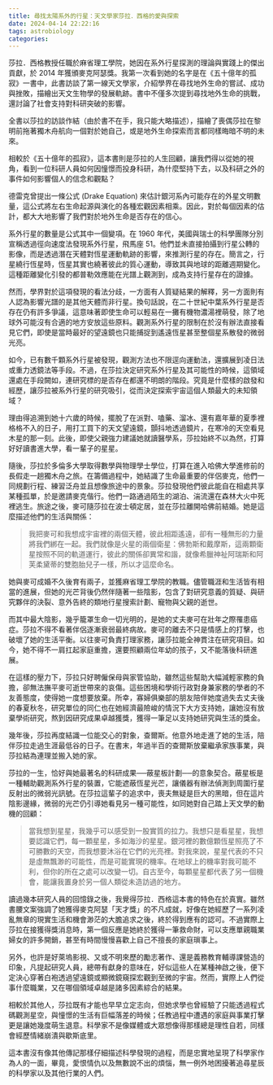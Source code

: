 ```yaml
---
title: 尋找太陽系外的行星：天文學家莎拉．西格的愛與探索
date: 2024-04-14 22:22:16
tags: astrobiology
categories:
---
```



莎拉．西格教授任職於麻省理工學院，她因在系外行星探測的理論與實踐上的傑出貢獻，於 2014 年獲頒麥克阿瑟獎。我第一次看到她的名字是在《五十億年的孤寂》一書中，此書訪談了第一線天文學家，介紹學界在尋找地外生命的嘗試、成功與挫敗，描繪出天文生物學的發展軌跡。書中不僅多次提到尋找地外生命的挑戰，還討論了社會支持對科研突破的影響。

全書以莎拉的訪談作結（由於書不在手，我只能大略描述），描繪了喪偶莎拉在黎明前拖著獨木舟航向一個對於她自己，或是地外生命探索而言都同樣晦暗不明的未來。

相較於《五十億年的孤寂》，這本書則是莎拉的人生回顧，讓我們得以從她的視角，看到一位科研人員如何因憧憬而投身科研，為什麼堅持下去，以及科研之外的事件如何影響個人的信念和觀點？

<!--more-->

德雷克曾提出一條公式 (Drake Equation) 來估計銀河系內可能存在的外星文明數量，這公式將左右生命起源與演化的各種宏觀因素相乘。因此，對於每個因素的估計，都大大地影響了我們對於地外生命是否存在的信心。

系外行星的數量是公式其中一個變項。在 1960 年代，美國與瑞士的科學團隊分別宣稱透過徑向速度法發現系外行星，飛馬座 51。他們並未直接拍攝到行星公轉的影像，而是透過潛在天體對恆星運動軌跡的影響，來推測行星的存在。簡言之，行星繞行恆星時，恆星其實也繞著彼此的質心運動，導致其與地球的距離週期變化。這種距離變化引發的都普勒效應能在光譜上觀測到，成為支持行星存在的證據。

然而，學界對於這項發現的看法分歧，一方面有人質疑結果的解釋，另一方面則有人認為影響光譜的是其他天體而非行星。換句話說，在二十世紀中葉系外行星是否存在仍有許多爭議，這意味著即使生命可以輕易在一攤有機物濃湯裡萌發，除了地球外可能沒有合適的地方安放這些原料。觀測系外行星的限制在於沒有辦法直接看見它們，即使是當時最好的望遠鏡也只能捕捉到遙遠恆星甚至整個星系散發的微弱光亮。

如今，已有數千顆系外行星被發現，觀測方法也不限逕向運動法，還擴展到凌日法或重力透鏡法等手段。不過，在莎拉決定研究系外行星及其可能性的時候，這領域還處在手段闕如，連研究標的是否存在都還不明朗的階段。究竟是什麼樣的啟發和經歷，讓莎拉被系外行星的研究吸引，從而決定探索宇宙這個人類最大的未知領域？

理由得追溯到她十六歲的時候，擺脫了在派對、嗑藥、溜冰、還有嘉年華的夏季裡格格不入的日子，用打工買下的天文望遠鏡，顫抖地透過鏡片，在寒冷的天空看見木星的那一刻。此後，即使父親強力建議她就讀醫學系，莎拉始終不以為然，打算好好讀書進大學，看一輩子的星星。

隨後，莎拉於多倫多大學取得數學與物理學士學位，打算在進入哈佛大學進修前的長假走一趟獨木舟之旅。在籌備過程中，她結識了生命最重要的伴侶麥克，他們一同規劃行程、練習泛舟並且想像旅途中的景象。莎拉發現他們彼此能自在相處共享某種孤單，於是邀請麥克偕行。他們一路通過陌生的湖泊、湍流還在森林大火中死裡逃生。旅途之後，麥可隨莎拉在波士頓定居，並在莎拉離開哈佛前結婚。她是這麼描述他們的生活與關係：

> 我把麥可和我想成宇宙裡的兩個天體，彼此相距遙遠，卻有一種無形的力量將我們綁在一起。我們就像是火星的兩個衛星：佛勃斯和戴摩斯，這兩顆衛星按照不同的軌道運行，彼此的關係卻異常和諧，就像希臘神祉阿瑞斯和阿芙柔黛蒂的雙胞胎兒子一樣，所以才這麼命名。

她與麥可成婚不久後育有兩子，並獲麻省理工學院的教職。儘管職涯和生活皆有相當的進展，但她的光芒背後仍然伴隨著一些陰影，包含了對研究意義的質疑、與研究夥伴的決裂、意外告終的類地行星搜索計劃、寵物與父親的逝世。

而其中最大陰影，幾乎籠罩生命一切光明的，是她的丈夫麥可在壯年之際罹患癌症。莎拉不得不看著伴侶逐漸衰弱最終病故。麥可的離去不只是情感上的打擊，也破壞了她的生活平衡。以往麥可負責打理家務，讓莎拉能全神貫注在研究項目。如今，她不得不一肩扛起家庭重擔，還要照顧兩位年幼的孩子，又不能落後科研進展。

在這樣的壓力下，莎拉只好聘僱保母與家管協助，雖然這些幫助大幅減輕家務的負擔，卻無法撫平麥可逝世帶來的哀傷。這些困境和學術行政對身兼家務的學者的不友善態度，使得她一度想要放棄。所幸，寡婦俱樂部的朋友陪伴她度過失去丈夫後的春夏秋冬，研究單位的同仁也在她經濟最險峻的情況下大方支持她，讓她沒有放棄學術研究，熬到因研究成果卓越獲獎，獲得一筆足以支持她研究與生活的獎金。

幾年後，莎拉再度結識一位能交心的對象，查爾斯。他意外地走進了她的生活，陪伴莎拉走過生涯最低谷的日子。在書末，年過半百的查爾斯放棄繼承家族事業，與莎拉結為連理並搬入她的家。

莎拉的一生，恰好與她最著名的科研成果──蔽星板計劃──的意象契合。蔽星板是一種輔助觀測系外行星的裝置，它能遮蔽恆星光芒，讓儀器有辦法偵測到周圍行星反射出的微弱光訊號。在莎拉這輩子的追求中，喪夫無疑是巨大的黑暗，但在這片陰影邊緣，微弱的光芒仍引導她看見另一種可能性，如同她對自己踏上天文學的動機的回顧：

> 當我想到星星，我幾乎可以感受到一股實質的拉力。我想只是看星星，我想要認識它們，每一顆星星，多如海沙的星星。銀河裡的數億顆恆星照亮了不可勝數的天空，而我想要沐浴在它們的光亮裡。對我來說，星星代表的不只是虛無飄渺的可能性，而是可能實現的機率。在地球上的機率對我可能不利，但你的所在之處可以改變一切。自古至今，每顆星星都代表了另一個機會，能讓我置身於另一個人類從未造訪過的地方。

讀過幾本研究人員的回憶錄之後，我覺得莎拉．西格這本書的特色在於真實。雖然書腰文案強調了她獲得麥克阿瑟「天才獎」的不凡成就，好像在她經歷了一系列凌亂無章的現實生活和機會渺茫的大膽追求之後，終於得到應有的認可。不過實際上莎拉在接獲得獎消息時，第一個反應是她終於獲得一筆救命財，可以支應單親職業婦女的許多開銷，甚至有時間慢慢喜歡上自己不擅長的家庭瑣事上。

另外，也許是好萊塢影視、又或不明來歷的勵志著作、還是義務教育輔導課營造的印象，凡提起研究人員，總帶有獻身的意味在，好似這些人在某種神啟之後，便下定決心穿著白袍透過望遠鏡或顯微鏡窺探宏觀到至微的宇宙。然而，實際上人們從事什麼職業，又在哪個領域卓越是諸多因素綜合的結果。

相較於其他人，莎拉既有才能也早早立定志向，但她求學也曾經驗了只能透過程式碼觀測星空，與憧憬的生活有巨幅落差的時候；任教過程中遭遇的家庭與事業打擊更是讓她幾度萌生退意。科學家不是像媒體或大眾想像得那樣總是理性自若，同樣會經歷情緒崩潰與歇斯底里。

這本書沒有像其他傳記那樣仔細描述科學發現的過程，而是忠實地呈現了科學家作為人的一面，畢竟，愛恨情仇以及無數說不出的煩惱，無一例外地困擾著追尋星辰的科學家以及其他行業的人們。